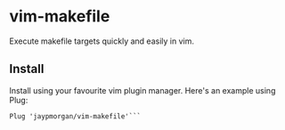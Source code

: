 # vim-makefile

Execute makefile targets quickly and easily in vim.

## Install

Install using your favourite vim plugin manager. Here's an example using Plug:
```vimscript
Plug 'jaypmorgan/vim-makefile'```

